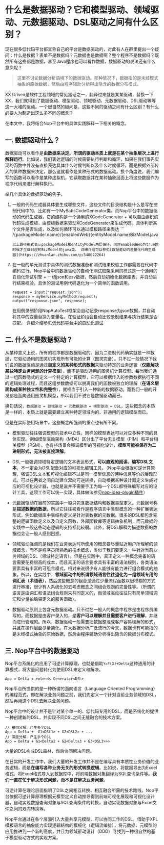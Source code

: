 # 什么是数据驱动？它和模型驱动、领域驱动、元数据驱动、DSL驱动之间有什么区别？

现在很多低代码平台都宣称自己的平台是数据驱动的，对此有人在群里提出一个疑问：什么是数据？表单不是数据吗？元数据也是数据啊？整个程序不是数据吗？既然所有这些都是数据，甚至Java程序也可以看作数据，数据驱动的说法还有什么意义呢？

> 这里不讨论数据分析语境下的数据驱动。那种情况下，数据指的是未经模式抽象的原始数据，然后由程序辅助分析得出隐含的数据分布模式。

XX Driven是软件工程领域的常见黑话之一，翻译过来就是某某驱动，替换一下XX，我们就得到了数据驱动、模型驱动、领域驱动、元数据驱动、DSL驱动等等这一大堆的驱动。一个很自然的疑问是，这些不同的驱动之间有什么区别？有什么必要人为制造出这么多不同的概念？

在本文中，我将结合Nop平台中的具体实践解释一下相关的概念。

## 一. 数据驱动什么？

数据驱动可以看作是**由数据来决定**。**所谓的驱动本质上就是在某个抽象层次上进行解释运行**。比如说，我们表达逻辑的时候需要执行判断和循环，如果在我们事先实现的函数中并没有直接表达具体什么时候判断以及什么时候循环，而是根据外部传入的某种数据来决定，那么这就看作是某种形式的数据驱动。换个角度说，我们编写的函数可以看作是某种虚拟机，它读取数据并在某种抽象层面上将这些数据作为程序代码来进行解释执行。

举几个具体的数据驱动的例子，

1. 一般的代码生成器具体要生成哪些文件，这些文件的目录结构是什么是写在控制代码中的，比如有一个MyBatisCodeGenerator类。而Nop平台中的数据驱动的代码生成器，它的结构是一个通用的XCodeGenerator + 可以自由组织的代码生成模板，由模板数据来驱动XCodeGenerator来生成代码。具体判断某个文件是否生成，以及如何循环可以通过模板路径来表达 \`\`\`  
   /{packageModel.name}/{enabledWeb}{entityModel.name}BizModel.java
   
   ```
   以上路径形式表示packageModel和entityModel两层循环，同时enabledWeb为true的时候才生成对应的BizModel的java类。 详细介绍可以参见[数据驱动的差量化代码生成器](https://zhuanlan.zhihu.com/p/540022264)
   
   ```

2. 在一般的单元测试中具体的测试数据准备和测试结果校验工作都需要在代码中编码进行。Nop平台中的数据驱动的自动化测试框架采用的模式是一个通用的自动化测试引擎 + 一组json和csv数据，然后自动初始化数据库表，并自动进行结果校验。具体的测试用例代码退化为一个简单的函数调用。
   
   ```
   request = input("request.json"); 
   response = myService.myMethod(request); 
   output("response.json", response); 
   ```
   
   在用例录制阶段NopAutoTest框架会自动记录response为json数据，并自动将其中的变量替换为变量名，在验证阶段会自动比较录制结果与执行结果是否匹配。  详细介绍参见[低代码平台中的自动化测试](https://zhuanlan.zhihu.com/p/569315603)

## 二. 什么不是数据驱动？

从某种意义上说，所有的程序都是数据驱动的。因为二进制代码确实就是一种数据，它驱动通用的图灵机实现所有可能的计算（图灵完备）。只不过一般情况下我们说的数据驱动是通过**自定义的某种形式的数据**来驱动特定的业务逻辑（**仅能解决某些特定业务问题的计算模型**），而不是驱动通用的图灵机计算模型。每当我们通过一组函数隐式的定义一个特定的计算模型，它可以根据传入的参数数据执行不同的逻辑处理过程，而且这组参数数据可以脱离我们的函数被独立的理解（**在语义层面构成某种独立性和完整性**），就相当于引入一种新的数据驱动。而我们一般的开发都是面向通用图灵机模型，所以我们不说它是数据驱动而已。

换句话说，`数据驱动 = 领域驱动 = 元数据驱动 = 模型驱动 = DSL`，这些概念的本质是一样的，本质上就是需要建立某种特定领域内的、非通用的逻辑模型而已。

但是在实际使用场景中，这些概念所强调的重点也有所不同。

* 模型驱动往往强调模型的技术中立性，同样的模型表达可以对应多种不同的具体实现。例如模型驱动架构（MDA）区分出了平台无关模型（PIM）和平台相关模型（PSM）。也有些场景会强调模型的可视化设计，**模型可能被保存为二进制形式，无法被直接理解**。

* DSL一般强调领域特定逻辑的文本表达形式，**可以直观的阅读、编写DSL文本**，不一定会为DSL配备对应的可视化编辑工具。（Nop平台根据可逆计算原理，强调DSL文本和可视化编辑不过是同一模型信息的两种信息等价的展现形式，可以在两者之间自动建立双向可逆转换，自动根据某种设计器定义生成对应的可视化设计器，也就是说并不需要手工为每一个DSL都特殊编写对应的设计工具，这项工作可以统一实现，具体做法参见[nop-idea-plugin插件](https://gitee.com/canonical-entropy/nop-entropy/tree/master/nop-idea-plugin)）

* 元数据驱动在目前的实践中一般只包含数据结构和数据类型定义。元数据号称是**描述数据的数据**，所以它往往被看作是程序语言中类型概念的一种扩展表达形式，例如数据库中表结构定义是针对表数据的元数据。很多的DSL都包含完整的逻辑函数定义以及自定义函数、外部函数库等逻辑抽象机制，而元数据的实践中一般这些动态逻辑的支持都比较弱。此外，将DSL解释为描述数据的数据也会让一般人感到困惑。

* 领域驱动强调的是我们在业务表达时所使用的概念要尽量贴近用户所理解的领域概念，而不是程序员所熟悉的技术概念，类似于我们要定义一种针对当前业务领域的DSL（领域特定语言）。但是在实践中，真正定义一种概念完备的语言需要花费很高的成本，而且真正的语言要求具有丰富的语法规则，各类语法要素具有丰富的可组合模式，相对来说很少有人能够有能力进行组合模式的抽象。所以，在实践中，**领域驱动中的所谓领域语言往往退化为一组领域专用的词汇表（术语表）**，然后这些概念的组合是通过少量流程函数以很模糊的方式进行串接，很少有人系统化的去考虑概念之间组合规则的完备性等。（所谓的语言是由词汇和语法组合规则来共同定义的，而领域驱动往往只有简单领域词汇和少量拍脑袋定义的服务函数）。

* 数据驱动原则上包含元数据驱动。只不过在一般人的概念中程序是由程序员编写的，而数据是由客户录入的，是**客户可以理解并且需要客户进行理解**，并继而进行管理的。所以，数据驱动一般需要把数据整理成客户容易理解的形式，并且在操作层面尽量简化。在大数据分析广泛流行的今天，数据也有可能指的是未经模式抽象的原始数据，然后由程序辅助分析得出隐含的数据分布模式。

## 三. Nop平台中的数据驱动

Nop平台系统化的应用了可逆计算原理，也就是借助`Y=F(X)+Delta`这种通用的计算模式，将大量问题转化为使用DSL来定义和解决。

```
App = Delta x-extends Generator<DSL> 
```

Nop平台所提供的是一种所谓的面向语言（Language Oriented Programming）的编程范式，即在解决业务问题之前，我们先定义一个针对当前业务领域的DSL，然后再用这个DSL去解决业务问题。

Nop平台中的设计并不是针对某个单一的、低代码专用的DSL，而是系统化的提供一种创建新的DSL，并实现不同DSL之间无缝融合的技术方案。

```
// 横向分解，产生多个DSL
App = Delta +  G1<DSL1> + G2<DSL2> + ...
// 深度分解，产生多个DSL
App = Delta + G1<Delta2 + G2<Delta3 + G3<DSL3>>> 
```

大量的DSL构成DSL森林，然后协同解决问题。

在日常的开发工作中，我们大量的开发工作并不是在编写具有本质性业务价值的业务逻辑，而是**在编写各种业务无关的形式转换逻辑**。比如说，将数据导出为Excel格式，将Excel格式导入到数据库中，将前端数据对象翻译为SQL查询条件等。**我们一直在忙于解决形式问题，而不是在解决业务问题**。

可逆计算在理论层面指明了DSL之间相互转换、相互融合所需的技术路线。Nop平台依据可逆计算原理根据元模型定义自动推导得到前端可视化展现和可视化设计器，自动实现数据查询对象与SQL查询条件的转换，自动实现数据对象与Excel文件之间的双向转换等。

Nop平台通过在各个层面引入大量共享元模型、可以协同工作的DSL，借助于XPL模板语言的抽象能力实现逻辑结构的模板化（逻辑流编排），将元数据、元模型的应用推进到一个新的高度，并且为领域驱动设计（DDD）寻找到一种很自然的基于模型驱动方式的实现方案。
